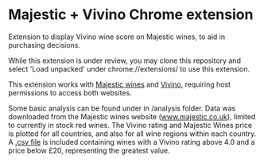 # Majestic + Vivino Chrome extension

Extension to display Vivino wine score on Majestic wines, to aid in purchasing decisions. 

While this extension is under review, you may clone this repository and select 'Load unpacked' under chrome://extensions/ to use this extension.

This extension works with [Majestic wines](www.majestic.co.uk) and [Vivino](www.vivino.com), requiring host permissions to access both websites.

Some basic analysis can be found under in /analysis folder. Data was downloaded from the Majestic wines website (www.majestic.co.uk), limited to currently in stock red wines. The Vivino rating and Majestic Wines price is plotted for all countries, and also for all wine regions within each country. A [.csv file](https://github.com/chrisahart/vivino-majestic/blob/main/analysis/data/wines_rating-above-4.0_price-below-20.csv) is included containing wines with a Vivino rating above 4.0 and a price below £20, representing the greatest value.
